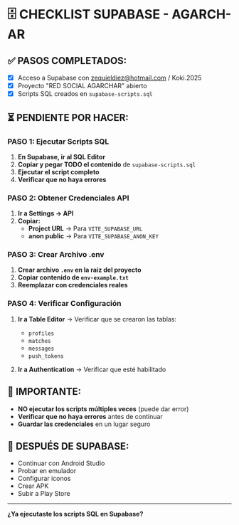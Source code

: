 # 🗄️ CHECKLIST SUPABASE - AGARCH-AR

## ✅ **PASOS COMPLETADOS:**
- [x] Acceso a Supabase con zequieldiez@hotmail.com / Koki.2025
- [x] Proyecto "RED SOCIAL AGARCHAR" abierto
- [x] Scripts SQL creados en `supabase-scripts.sql`

## ⏳ **PENDIENTE POR HACER:**

### **PASO 1: Ejecutar Scripts SQL**
1. **En Supabase, ir al SQL Editor**
2. **Copiar y pegar TODO el contenido** de `supabase-scripts.sql`
3. **Ejecutar el script completo**
4. **Verificar que no haya errores**

### **PASO 2: Obtener Credenciales API**
1. **Ir a Settings → API**
2. **Copiar:**
   - **Project URL** → Para `VITE_SUPABASE_URL`
   - **anon public** → Para `VITE_SUPABASE_ANON_KEY`

### **PASO 3: Crear Archivo .env**
1. **Crear archivo `.env` en la raíz del proyecto**
2. **Copiar contenido de `env-example.txt`**
3. **Reemplazar con credenciales reales**

### **PASO 4: Verificar Configuración**
1. **Ir a Table Editor** → Verificar que se crearon las tablas:
   - `profiles`
   - `matches` 
   - `messages`
   - `push_tokens`

2. **Ir a Authentication** → Verificar que esté habilitado

## 🚨 **IMPORTANTE:**
- **NO ejecutar los scripts múltiples veces** (puede dar error)
- **Verificar que no haya errores** antes de continuar
- **Guardar las credenciales** en un lugar seguro

## 📱 **DESPUÉS DE SUPABASE:**
- Continuar con Android Studio
- Probar en emulador
- Configurar iconos
- Crear APK
- Subir a Play Store

---

**¿Ya ejecutaste los scripts SQL en Supabase?**
